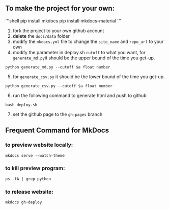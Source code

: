## To make the project for your own:
'''shell
pip install mkdocs
pip install mkdocs-material
'''

1. fork the project to your own github account
2. **delete** the `docs/data` folder
3. modify the `mkdocs.yml` file to change the `site_name` and `repo_url` to your own
4. modify the parameter in deploy.sh `cutoff` to what you want, for `generate_md.py`it should be the upper bound of the time you get-up.
```shell
python generate_md.py --cutoff $a float number
```
5. for `generate_csv.py` it should be the lower bound of the time you get-up.
```shell
python generate_csv.py --cutoff $a float number
```
6. run the following command to generate html and push to github

```shell
bash deploy.sh
```
7. set the github page to the `gh-pages` branch

## Frequent Command for MkDocs

### to preview website locally:

```shell
mkdocs serve --watch-theme
```

### to kill preview program:
```shell
ps -fA | grep python
```

### to release website:
```shell
mkdocs gh-deploy
```



